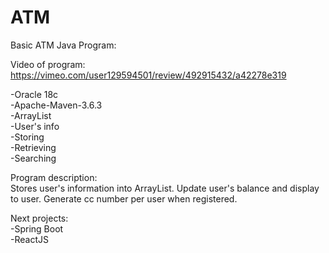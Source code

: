 # ATM

Basic ATM Java Program:

Video of program: https://vimeo.com/user129594501/review/492915432/a42278e319

-Oracle 18c<br>
-Apache-Maven-3.6.3<br>
-ArrayList<br>
-User's info<br>
-Storing <br>
-Retrieving <br>
-Searching<br>

Program description:<br>
Stores user's information into ArrayList. Update user's balance and display to user. Generate cc number per user when registered. 

Next projects:<br>
-Spring Boot<br>
-ReactJS


